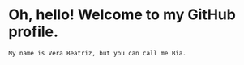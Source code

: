 # Oh, hello! Welcome to my GitHub profile.
```
My name is Vera Beatriz, but you can call me Bia.
```



